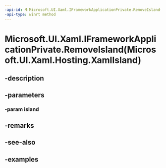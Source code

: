 ```yaml
---
-api-id: M:Microsoft.UI.Xaml.IFrameworkApplicationPrivate.RemoveIsland(Microsoft.UI.Xaml.Hosting.XamlIsland)
-api-type: winrt method
---
```


# Microsoft.UI.Xaml.IFrameworkApplicationPrivate.RemoveIsland(Microsoft.UI.Xaml.Hosting.XamlIsland)

<!--
public void RemoveIsland (Microsoft.UI.Xaml.Hosting.XamlIsland island);
-->


## -description

## -parameters

### -param island

## -remarks

## -see-also

## -examples



